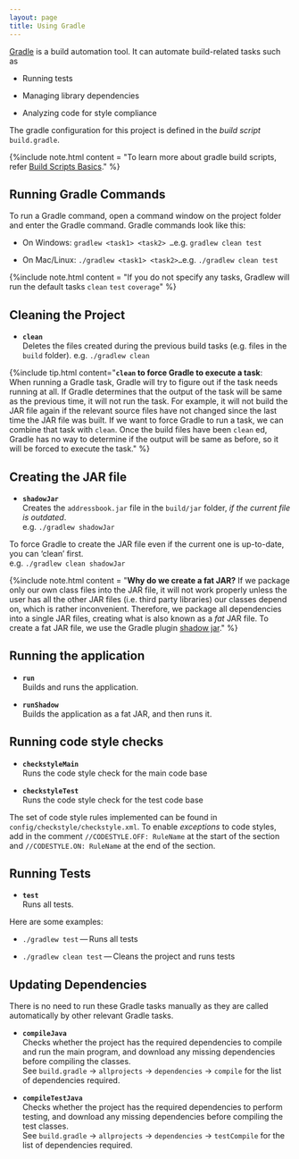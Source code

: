 ```yaml
---
layout: page
title: Using Gradle
---
```


[Gradle](https://gradle.org/) is a build automation tool. It can
automate build-related tasks such as

  - Running tests

  - Managing library dependencies

  - Analyzing code for style compliance

The gradle configuration for this project is defined in the *build
script* `build.gradle`.

{%include note.html content = "To learn more about gradle build scripts, refer [Build Scripts
Basics](https://docs.gradle.org/current/userguide/tutorial_using_tasks.html)." %}

## Running Gradle Commands

To run a Gradle command, open a command window on the project folder and
enter the Gradle command. Gradle commands look like this:

  - On Windows: `gradlew <task1> <task2> …​` e.g. `gradlew clean test`

  - On Mac/Linux: `./gradlew <task1> <task2>…​` e.g. `./gradlew clean
    test`

{%include note.html content = "If you do not specify any tasks, Gradlew will run the default tasks
`clean` `test` `coverage`" %}

## Cleaning the Project

  - **`clean`**  
    Deletes the files created during the previous build tasks (e.g.
    files in the `build` folder). e.g. `./gradlew clean`

{%include tip.html content="**`clean` to force Gradle to execute a task**:  
When running a Gradle task, Gradle will try to figure out if the task
needs running at all. If Gradle determines that the output of the task
will be same as the previous time, it will not run the task. For
example, it will not build the JAR file again if the relevant source
files have not changed since the last time the JAR file was built. If we
want to force Gradle to run a task, we can combine that task with
`clean`. Once the build files have been `clean` ed, Gradle has no way to
determine if the output will be same as before, so it will be forced to
execute the task." %}

## Creating the JAR file

  - **`shadowJar`**  
    Creates the `addressbook.jar` file in the `build/jar` folder, *if
    the current file is outdated*.  
    e.g. `./gradlew shadowJar`

To force Gradle to create the JAR file even if the current one is
up-to-date, you can ‘clean’ first.  
e.g. `./gradlew clean shadowJar`

{%include note.html content = "**Why do we create a fat JAR?** If we package only our own class files
into the JAR file, it will not work properly unless the user has all the
other JAR files (i.e. third party libraries) our classes depend on,
which is rather inconvenient. Therefore, we package all dependencies
into a single JAR files, creating what is also known as a *fat* JAR
file. To create a fat JAR file, we use the Gradle plugin [shadow
jar](https://github.com/johnrengelman/shadow)." %}

## Running the application

  - **`run`**  
    Builds and runs the application.

  - **`runShadow`**  
    Builds the application as a fat JAR, and then runs it.

## Running code style checks

  - **`checkstyleMain`**  
    Runs the code style check for the main code base

  - **`checkstyleTest`**  
    Runs the code style check for the test code base

The set of code style rules implemented can be found in
`config/checkstyle/checkstyle.xml`. To enable *exceptions* to code
styles, add in the comment `//CODESTYLE.OFF: RuleName` at the start of
the section and `//CODESTYLE.ON: RuleName` at the end of the section.

## Running Tests

  - **`test`**  
    Runs all tests.

Here are some examples:

  - `./gradlew test` — Runs all tests

  - `./gradlew clean test` — Cleans the project and runs tests

## Updating Dependencies

There is no need to run these Gradle tasks manually as they are called
automatically by other relevant Gradle tasks.

  - **`compileJava`**  
    Checks whether the project has the required dependencies to compile
    and run the main program, and download any missing dependencies
    before compiling the classes.  
    See `build.gradle` → `allprojects` → `dependencies` → `compile` for
    the list of dependencies required.

  - **`compileTestJava`**  
    Checks whether the project has the required dependencies to perform
    testing, and download any missing dependencies before compiling the
    test classes.  
    See `build.gradle` → `allprojects` → `dependencies` → `testCompile`
    for the list of dependencies required.
